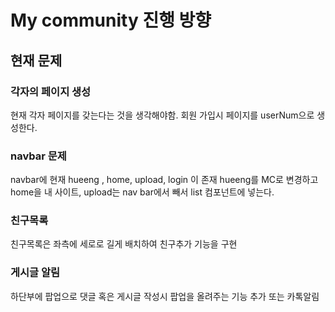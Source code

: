 # My community 진행 방향

<h2>현재 문제</h2>

<h3>각자의 페이지 생성</h3>
<p>현재 각자 페이지를 갖는다는 것을 생각해야함.
회원 가입시 페이지를 userNum으로 생성한다. </p>

<h3>navbar 문제</h3>
<p>navbar에 현재 hueeng , home, upload, login 이 존재 hueeng를 MC로 변경하고 home을 내 사이트, upload는 nav bar에서 빼서 list 컴포넌트에 넣는다.</p>

<h3>친구목록</h3>
<p>친구목록은 좌측에 세로로 길게 배치하여 친구추가 기능을 구현</p>

<h3>게시글 알림</h3>
<p>하단부에 팝업으로 댓글 혹은 게시글 작성시 팝업을 올려주는 기능 추가 또는 카톡알림</p>
